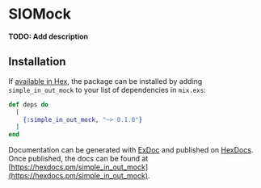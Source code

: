 # SIOMock

**TODO: Add description**

## Installation

If [available in Hex](https://hex.pm/docs/publish), the package can be installed
by adding `simple_in_out_mock` to your list of dependencies in `mix.exs`:

```elixir
def deps do
  [
    {:simple_in_out_mock, "~> 0.1.0"}
  ]
end
```

Documentation can be generated with [ExDoc](https://github.com/elixir-lang/ex_doc)
and published on [HexDocs](https://hexdocs.pm). Once published, the docs can
be found at [https://hexdocs.pm/simple_in_out_mock](https://hexdocs.pm/simple_in_out_mock).

